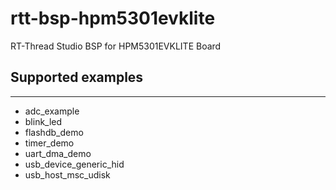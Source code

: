 # rtt-bsp-hpm5301evklite
RT-Thread Studio BSP for HPM5301EVKLITE Board

## Supported examples
***
- adc_example
- blink_led
- flashdb_demo
- timer_demo
- uart_dma_demo
- usb_device_generic_hid
- usb_host_msc_udisk
